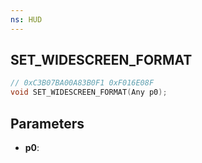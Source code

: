```yaml
---
ns: HUD
---
```

## SET_WIDESCREEN_FORMAT

```c
// 0xC3B07BA00A83B0F1 0xF016E08F
void SET_WIDESCREEN_FORMAT(Any p0);
```


## Parameters
* **p0**: 

